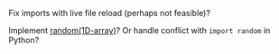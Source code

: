 Fix imports with live file reload (perhaps not feasible)?

Implement [random(1D-array)](https://p5js.org/reference/p5/random/)? Or handle conflict with `import random` in Python?
